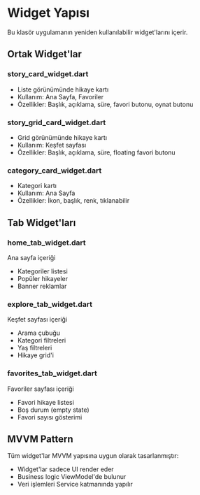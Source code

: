 # Widget Yapısı

Bu klasör uygulamanın yeniden kullanılabilir widget'larını içerir.

## Ortak Widget'lar

### **story_card_widget.dart**
- Liste görünümünde hikaye kartı
- Kullanım: Ana Sayfa, Favoriler
- Özellikler: Başlık, açıklama, süre, favori butonu, oynat butonu

### **story_grid_card_widget.dart**
- Grid görünümünde hikaye kartı  
- Kullanım: Keşfet sayfası
- Özellikler: Başlık, açıklama, süre, floating favori butonu

### **category_card_widget.dart**
- Kategori kartı
- Kullanım: Ana Sayfa
- Özellikler: İkon, başlık, renk, tıklanabilir

## Tab Widget'ları

### **home_tab_widget.dart**
Ana sayfa içeriği
- Kategoriler listesi
- Popüler hikayeler
- Banner reklamlar

### **explore_tab_widget.dart**
Keşfet sayfası içeriği
- Arama çubuğu
- Kategori filtreleri
- Yaş filtreleri
- Hikaye grid'i

### **favorites_tab_widget.dart**
Favoriler sayfası içeriği
- Favori hikaye listesi
- Boş durum (empty state)
- Favori sayısı gösterimi

## MVVM Pattern

Tüm widget'lar MVVM yapısına uygun olarak tasarlanmıştır:
- Widget'lar sadece UI render eder
- Business logic ViewModel'de bulunur
- Veri işlemleri Service katmanında yapılır

